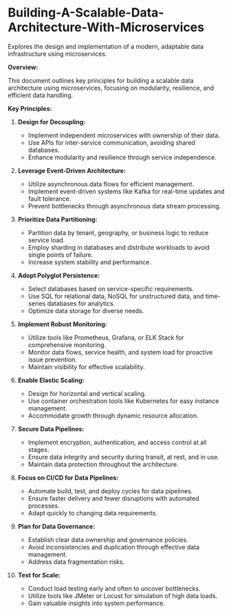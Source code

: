 # Building-A-Scalable-Data-Architecture-With-Microservices
Explores the design and implementation of a modern, adaptable data infrastructure using microservices.


**Overview:**

This document outlines key principles for building a scalable data architecture using microservices, focusing on modularity, resilience, and efficient data handling.

**Key Principles:**

1.  **Design for Decoupling:**
    * Implement independent microservices with ownership of their data.
    * Use APIs for inter-service communication, avoiding shared databases.
    * Enhance modularity and resilience through service independence.

2.  **Leverage Event-Driven Architecture:**
    * Utilize asynchronous data flows for efficient management.
    * Implement event-driven systems like Kafka for real-time updates and fault tolerance.
    * Prevent bottlenecks through asynchronous data stream processing.

3.  **Prioritize Data Partitioning:**
    * Partition data by tenant, geography, or business logic to reduce service load.
    * Employ sharding in databases and distribute workloads to avoid single points of failure.
    * Increase system stability and performance.

4.  **Adopt Polyglot Persistence:**
    * Select databases based on service-specific requirements.
    * Use SQL for relational data, NoSQL for unstructured data, and time-series databases for analytics.
    * Optimize data storage for diverse needs.

5.  **Implement Robust Monitoring:**
    * Utilize tools like Prometheus, Grafana, or ELK Stack for comprehensive monitoring.
    * Monitor data flows, service health, and system load for proactive issue prevention.
    * Maintain visibility for effective scalability.

6.  **Enable Elastic Scaling:**
    * Design for horizontal and vertical scaling.
    * Use container orchestration tools like Kubernetes for easy instance management.
    * Accommodate growth through dynamic resource allocation.

7.  **Secure Data Pipelines:**
    * Implement encryption, authentication, and access control at all stages.
    * Ensure data integrity and security during transit, at rest, and in use.
    * Maintain data protection throughout the architecture.

8.  **Focus on CI/CD for Data Pipelines:**
    * Automate build, test, and deploy cycles for data pipelines.
    * Ensure faster delivery and fewer disruptions with automated processes.
    * Adapt quickly to changing data requirements.

9.  **Plan for Data Governance:**
    * Establish clear data ownership and governance policies.
    * Avoid inconsistencies and duplication through effective data management.
    * Address data fragmentation risks.

10. **Test for Scale:**
    * Conduct load testing early and often to uncover bottlenecks.
    * Utilize tools like JMeter or Locust for simulation of high data loads.
    * Gain valuable insights into system performance.

